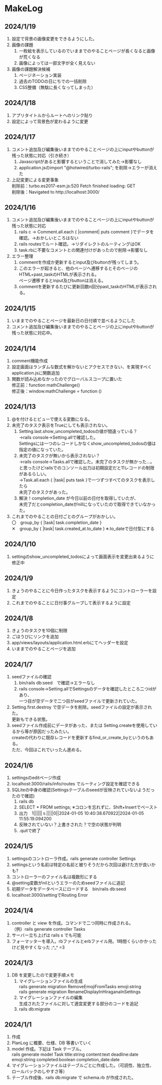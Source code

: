 # MakeLog

## 2024/1/19

1. 設定で背景の画像変更をできるようにした。
2. 画像の課題
   1. 一枚絵を表示しているのでいままでのやることページが長くなると画像が荒くなる
   2. 画像によっては一部文字が全く見えない
3. 画像の課題解決候補
   1. ページネーション実装
   2. 過去のTODOの日にちでの一括削除
   3. CSS整備（無駄に長くなってしまった）

## 2024/1/18

1. アプリタイトルからルートへのリンク貼り
2. 設定によって背景色が変わるように変更

## 2024/1/17

1. コメント追加及び編集後いままでのやることページの上にinputやbuttonが残った状態に対応（引き続き）
   1. Javascriptがあると影響するということで消してみた→影響なし
   2. application.jsのimport "@hotwired/turbo-rails"; を削除→エラーが消えた
2. 上記変更による変更事象  
   削除前：turbo.es2017-esm.js:520 Fetch finished loading: GET  
   削除後：Navigated to http://localhost:3000/

## 2024/1/16

1. コメント追加及び編集後いままでのやることページの上にinputやbuttonが残った状態に対応
   1. rails c → Comment.all.each { |comment| puts comment }でデータを確認。→おかしいところはない
   2. rails routesでルート確認。→リダイレクトのルーティングはOK
   3. task.rbに不要なコメントとの関連付けがあったので削除→影響なし
2. エラー整理
   1. commentを作成か更新するとinput及びbuttonが残ってしまう。
   2. このエラーが起きると、他のページへ遷移するとそのページのHTML+past_taskのHTMLが表示される。  
      ページ遷移するとinput及びbuttonは消える。
   3. commentを更新するたびに更新回数n回分past_taskのHTMLが表示される。

## 2024/1/15

1. いままでのやることページを最新日の日付順で並べるようにした
2. コメント追加及び編集後いままでのやることページの上にinputやbuttonが残った状態に対応中。

## 2024/1/14

1. comment機能作成
2. 設定画面はランダムな数式を解かないとアクセスできない、を実現すべくapplication.jsに関数追加
3. 関数が読み込めなかったのでグローバルスコープに置いた  
   修正前：function mathChallenge()  
   修正後：window.mathChallenge = function ()

## 2024/1/13

1. @を付けるとビューで使える変数になる。
2. 未完了のタスク表示をTrueにしても表示されない。
   1. Setting.last.show_uncompleted_todosの値が間違っている？  
      →rails console→Setting.allで確認した。  
      Settingsには一つのレコードしかなくshow_uncompleted_todosの値は指定の値になっていた。
   2. 未完了のタスクが無いから表示されない？  
      →rails console→Tasks.allで確認した。未完了のタスクが無かった…。  
      と思ったけどrailsでのコンソール出力は初期設定だと11レコードの制限があるらしい。  
      →Task.all.each { |task| puts task }で一つずつすべてのタスクを表示したら  
      未完了のタスクがあった。
   3. 解決！completion_date が今日以前の日付を取得していたが、  
      未完了だとcompletion_dateがnillになっていたので取得できていなかった。
3. これまでのやることの日付ごとのグループがおかしい。  
   〇　group_by { |task| task.completion_date }  
   ✕　group_by { |task| task.created_at.to_date } ※.to_dateで日付型にする

## 2024/1/10

1. settingのshow_uncompleted_todosによって画面表示を変更出来るように修正中

## 2024/1/9

1. きょうのやることに今日作ったタスクを表示するようにコントローラーを設定
2. これまでのやることに日付事グループして表示するように設定

## 2024/1/8

1. きょうのタスクを10個に制限
2. ごほうびにリンクを追加
3. app/views/layouts/application.html.erbにてヘッダーを設定
4. いままでのやることページを追加

## 2024/1/7

1. seedファイルの確認
   1. bin/rails db:seed　で確認→エラーなし
   2. rails console→Setting.allでSettingsのデータを確認したところ二つidがあり、  
      一つ目が空データで二つ目がseedファイルで更新されていた。
2. Setting.first.destroy で空データを削除。seedファイルの設定が表示された。  
   更新もできる状態。
3. seedファイル作成前にデータがあった、または Setting.createを使用しているから等が原因だったみたい。  
   createの代わりに既存レコードを更新するfind_or_create_byというのもある。  
   ただ、今回はこれでいったん進める。

## 2024/1/6

1. settingsのeditページ作成
2. localhost:3000/rails/info/routes でルーティング設定を確認できる
3. SQLiteの中身の確認(Settingsテーブルのseedが反映されていないようだったので確認)
   1. rails db
   2. SELECT \* FROM settings; ※コロンを忘れずに、Shift+Insertでペースト
   3. 出力　1||||||ｓ|||||0||2024-01-05 10:40:38.670922|2024-01-05 11:55:19.094200
   4. 反映されていない？上書きされた？で空の状態が判明
   5. .quitで終了

## 2024/1/5

1. settingsのコントローラ作成。rails generate controller Settings
2. settingsという名前は特定の名前と被りそうだから次回は避けた方が良いかも?
3. コントローラーのファイル名は複数形にする
4. @setting変数がnilというエラーのためseedファイルに追記
5. 初期データをデータベースにロードする　bin/rails db:seed
6. localhost:3000/settingでRouting Error

## 2024/1/4

1. controller と view を作成。コマンドで二つ同時に作成される。  
   （例）rails generate controller Tasks
2. サーバー立ち上げは rails s でも可能
3. フォーマッターを導入。rbファイルとerbファイル用。1時間くらいかかったけど見やすくなった ;^\_^ =3

## 2024/1/3

1. DB を変更したので変更手順メモ
   1. マイグレーションファイルの生成  
      rails generate migration RemoveEmojiFromTasks emoji:string  
      rails generate migration RenameDisplayInHiraganaInSettings
   2. マイグレーションファイルの編集  
      生成されたファイルに対して適宜変更する部分のコードを追記
   3. rails db:migrate

## 2024/1/1

1. 作成
2. PlanLog に概要、仕様、DB 等書いていく
3. model 作成。下記は Task テーブル。  
   rails generate model Task title:string content:text deadline:date emoji:string completed:boolean completion_date:date
4. マイグレーションファイルはテーブルごとに作成した。（可読性、独立性、ロールバックのしやすさ等）
5. テーブル作成後、rails db:migrate で schema.rb が作成された。

